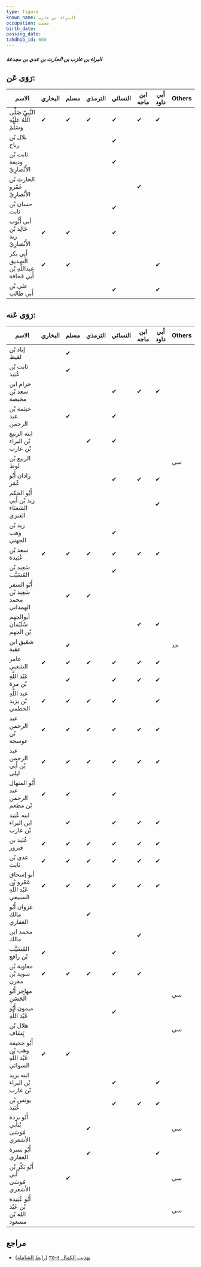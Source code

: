 ```yaml
---
type: figure
known_name: البراء بن عازب
occupation: محدث
birth_date:
passing_date:
tahdhib_id: 650
---
```

##### البراء بن عازب بن الحارث بن عدي بن مجدعة

## رَوَى عَن:
| الاسم                                      | البخاري | مسلم | الترمذي | النسائي | ابن ماجه | أبي داود | Others |
| ------------------------------------------ | ------- | ---- | ------- | ------- | -------- | -------- | ------ |
| النَّبِيّ صَلَّى اللَّهُ عَلَيْهِ وسَلَّمَ | ✔       | ✔    | ✔       | ✔       | ✔        | ✔        |        |
| بلال بْن رباح                              |         |      |         | ✔       |          |          |        |
| ثابت بْن وديعة الأَنْصارِيّ                |         |      |         | ✔       |          |          |        |
| الحارث بْن عَمْرو الأَنْصارِيّ             |         |      |         |         | ✔        |          |        |
| حسان بْن ثابت                              |         |      |         | ✔       |          |          |        |
| أبي أَيُّوب خَالِد بْن زيد الأَنْصارِيّ    | ✔       | ✔    |         | ✔       |          |          |        |
| أَبِي بكر الصديق عبداللَّهِ بْن أَبي قحافة | ✔       | ✔    |         |         |          | ✔        |        |
| علي بْن أَبي طالب                          |         |      |         | ✔       |          | ✔        |        |
## رَوَى عَنه:
| الاسم                                      | البخاري | مسلم | الترمذي | النسائي | ابن ماجه | أبي داود | Others |
| ------------------------------------------ | ------- | ---- | ------- | ------- | -------- | -------- | ------ |
| إياد بْن لقيط                              |         | ✔    |         |         |          |          |        |
| ثابت بْن عُبَيد                            |         | ✔    |         |         |          |          |        |
| حرام ابن سعد بْن محيصة                     |         |      |         | ✔       | ✔        | ✔        |        |
| خيثمة بْن عبد الرحمن                       |         | ✔    |         | ✔       |          |          |        |
| ابنه الربيع بْن البراء بْن عازب            |         |      | ✔       | ✔       |          |          |        |
| الربيع بْن لوط                             |         |      |         |         |          |          | سي     |
| زاذان أَبُو عُمَر                          |         |      |         | ✔       | ✔        | ✔        |        |
| أَبُو الحكم زيد بْن أَبي الشعثاء العنزي    |         |      |         |         |          | ✔        |        |
| زيد بْن وهب الجهني                         |         |      |         | ✔       |          |          |        |
| سعد بْن عُبَيدة                            | ✔       | ✔    | ✔       | ✔       | ✔        | ✔        |        |
| سَعِيد بْن المُسَيَّب                      |         |      |         | ✔       |          |          |        |
| أَبُو السفر سَعِيد بْن محمد الهمداني       |         | ✔    | ✔       |         |          |          |        |
| أبوالجهم سُلَيْمان بْن الجهم               |         |      |         |         | ✔        | ✔        |        |
| شقيق ابن عقبة                              |         | ✔    |         |         |          |          | خد     |
| عامر الشعبي                                | ✔       | ✔    | ✔       | ✔       | ✔        | ✔        |        |
| عَبْد اللَّهِ بْن مرة                      |         | ✔    |         | ✔       | ✔        | ✔        |        |
| عبد اللَّهِ بْن يزيد الخطمي                | ✔       | ✔    | ✔       | ✔       |          | ✔        |        |
| عبد الرحمن بْن عوسجة                       | ✔       | ✔    | ✔       | ✔       | ✔        | ✔        |        |
| عبد الرحمن بْن أَبي ليلى                   | ✔       | ✔    | ✔       | ✔       | ✔        | ✔        |        |
| أَبُو المنهال عبد الرحمن بْن مطعم          | ✔       | ✔    |         | ✔       |          |          |        |
| ابنه عُبَيد ابن البراء بْن عازب            |         | ✔    |         | ✔       | ✔        | ✔        |        |
| عُبَيد بن فيرور                            | ✔       | ✔    | ✔       | ✔       | ✔        | ✔        |        |
| عدي بْن ثابت                               | ✔       | ✔    | ✔       | ✔       | ✔        | ✔        |        |
| أبو إسحاق عَمْرو بْن عَبْد اللَّهِ السبيعي | ✔       | ✔    | ✔       | ✔       | ✔        | ✔        |        |
| غزوان أَبُو مالك الغفاري                   |         |      | ✔       |         |          |          |        |
| محمد ابن مالك                              |         |      |         |         | ✔        |          |        |
| المُسَيَّب بْن رافع                        | ✔       |      |         | ✔       |          |          |        |
| معاوية بْن سويد بْن مقرن                   | ✔       | ✔    | ✔       | ✔       | ✔        |          |        |
| مهاجر أَبُو الْحَسَنِ                      |         |      |         |         |          |          | سي     |
| ميمون أَبُو عَبْد اللَّهِ                  |         |      |         | ✔       |          |          |        |
| هلال بْن يَِسَاف                           |         |      |         |         |          |          | سي     |
| أَبُو جحيفة وهب بْن عَبْد اللَّهِ السوائي  | ✔       | ✔    |         |         |          |          |        |
| ابنه يزيد بْن البراء بْن عازب              |         |      |         | ✔       |          | ✔        |        |
| يونس بْن عُبَيد                            |         |      |         | ✔       | ✔        | ✔        |        |
| أَبُو بردة بْنأبي مُوسَى الأشعري           |         |      | ✔       |         |          |          | سي     |
| أَبُو بسرة الغفاري                         |         |      | ✔       |         |          | ✔        |        |
| أَبُو بَكْرِ بْن أَبي مُوسَى الأشعري       |         | ✔    |         |         |          |          | سي     |
| أَبُو عُبَيدة بْن عَبْد الله بْن مسعود     |         |      |         |         |          |          | سي     |
## مراجع
- [تهذيب الكمال ٤-٣٥](obsidian://open?vault=Tahdhib-al-Kamal&file=Figures/٦٥٠-البراء%20بن%20عازب%20بن%20الحارث%20بن%20عدي%20بن%20مجدعة) ([رابط الشاملة](https://shamela.ws/book/3722/1549))